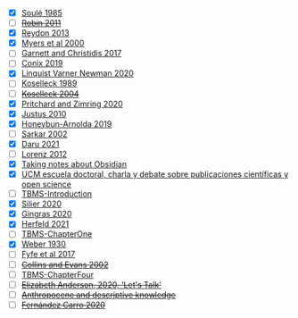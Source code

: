 - [x] [Soulé 1985](Soulé%201985.md)
- [ ] ~~[Robin 2011](Robin%202011.md)~~
- [x] [Reydon 2013](Reydon%202013.md)
- [x] [Myers et al 2000](Myers%20et%20al%202000.md)
- [ ] [Garnett and Christidis 2017](Garnett%20and%20Christidis%202017.md)
- [ ] [Conix 2019](Conix%202019.md)
- [x] [Linquist Varner Newman 2020](Linquist%20Varner%20Newman%202020.md)
- [ ] [Koselleck 1989](Koselleck%201989.md)
- [ ] ~~[Koselleck 2004](Koselleck%202004.md)~~
- [x] [Pritchard and Zimring 2020](Pritchard%20and%20Zimring%202020.md)
- [x] [Justus 2010](Justus%202010.md)
- [x] [Honeybun-Arnolda 2019](Honeybun-Arnolda%202019.md)
- [ ] [Sarkar 2002](Sarkar%202002.md)
- [x] [Daru 2021](Daru%202021.md)
- [ ] [Lorenz 2012](Lorenz%202012.md)
- [x] [Taking notes about Obsidian](Taking%20notes%20about%20Obsidian.md)
- [x] [UCM escuela doctoral, charla y debate sobre publicaciones científicas y open science](UCM%20escuela%20doctoral,%20charla%20y%20debate%20sobre%20publicaciones%20científicas%20y%20open%20science.md)
- [ ] [TBMS-Introduction](TBMS-Introduction.md)
- [x] [Silier 2020](Silier%202020.md)
- [x] [Gingras 2020](Gingras%202020.md)
- [x] [Herfeld 2021](Herfeld%202021.md)
- [ ] [TBMS-ChapterOne](TBMS-ChapterOne.md)
- [x] [Weber  1930](Weber%20%201930.md)
- [ ] [Fyfe et al 2017](Fyfe%20et%20al%202017.md)
- [ ] ~~[Collins and Evans 2002](Collins%20and%20Evans%202002.md)~~
- [ ] [TBMS-ChapterFour](TBMS-ChapterFour.md)
- [ ] ~~[Elizabeth Anderson, 2020, 'Let's Talk'](Elizabeth%20Anderson,%202020,%20'Let's%20Talk'.md)~~
- [ ] ~~[Anthropocene and descriptive knowledge](Anthropocene%20and%20descriptive%20knowledge.md)~~
- [ ] ~~[Fernández Carro 2020](Fernández%20Carro%202020.md)~~